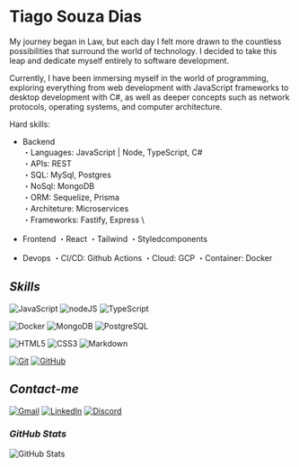 # **Tiago Souza Dias**
My journey began in Law, but each day I felt more drawn to the countless possibilities that surround the world of technology. I decided to take this leap and dedicate myself entirely to software development.

Currently, I have been immersing myself in the world of programming, exploring everything from web development with JavaScript frameworks to desktop development with C#, as well as deeper concepts such as network protocols, operating systems, and computer architecture.

Hard skills:

- Backend \
・Languages: JavaScript | Node, TypeScript, C# \
・APIs: REST \
・SQL: MySql, Postgres \
・NoSql: MongoDB \
・ORM: Sequelize, Prisma \
・Architeture: Microservices \
・Frameworks: Fastify, Express \

- Frontend
・React
・Tailwind
・Styledcomponents

- Devops
・CI/CD: Github Actions
・Cloud: GCP
・Container: Docker

## *Skills*


![JavaScript](https://img.shields.io/badge/JavaScript-000?style=for-the-badge&logo=javascript&logoColor=30A3DC) ![nodeJS](https://img.shields.io/badge/node.JS-000?style=for-the-badge&logo=node.js)
 ![TypeScript](https://img.shields.io/badge/TypeScript-000?style=for-the-badge&logo=typescript)


![Docker](https://img.shields.io/badge/Docker-000?style=for-the-badge&logo=docker) ![MongoDB](https://img.shields.io/badge/MongoDB-000?style=for-the-badge&logo=mongodb) ![PostgreSQL](https://img.shields.io/badge/PostgreSQL-000?style=for-the-badge&logo=PostgreSQL)


![HTML5](https://img.shields.io/badge/HTML-000?style=for-the-badge&logo=html5&logoColor=30A3DC) ![CSS3](https://img.shields.io/badge/CSS3-000?style=for-the-badge&logo=css3&logoColor=E94D5F) ![Markdown](https://img.shields.io/badge/Markdown-000?style=for-the-badge&logo=markdown)


[![Git](https://img.shields.io/badge/Git-000?style=for-the-badge&logo=git&logoColor=E94D5F)](https://git-scm.com/doc) [![GitHub](https://img.shields.io/badge/GitHub-000?style=for-the-badge&logo=github&logoColor=30A3DC)](https://docs.github.com/)


## *Contact-me*

[![Gmail](https://img.shields.io/badge/Gmail-000?style=for-the-badge&logo=Gmail)](mailto:tiago0214@gmail.com)
[![LinkedIn](https://img.shields.io/badge/LinkedIn-000?style=for-the-badge&logo=LinkedIn)](https://linkedin.com/in/tiago-souza-ba234b11a)
[![Discord](https://img.shields.io/badge/Discord-000?style=for-the-badge&logo=discord)](https://discordapp.com/users/327618059642732544)

### *GitHub Stats*
![GitHub Stats](https://github-readme-stats.vercel.app/api?username=tiago0214&theme=transparent&bg_color=000&border_color=30A3DC&show_icons=true&icon_color=30A3DC&title_color=E94D5F&text_color=FFF&hide_title=true&hide=stars)

